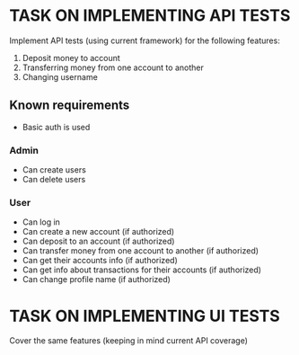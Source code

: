 # TASK ON IMPLEMENTING API TESTS
Implement API tests (using current framework) for the following features:
1. Deposit money to account
2. Transferring money from one account to another
3. Changing username

## Known requirements
* Basic auth is used

### Admin
* Can create users
* Can delete users

### User
* Can log in
* Can create a new account (if authorized)
* Can deposit to an account (if authorized)
* Can transfer money from one account to another (if authorized)
* Can get their accounts info (if authorized)
* Can get info about transactions for their accounts (if authorized)
* Can change profile name (if authorized)


# TASK ON IMPLEMENTING UI TESTS
Cover the same features (keeping in mind current API coverage)
